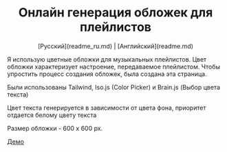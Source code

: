 <h1 align="center">
  Онлайн генерация обложек для плейлистов
</h1>

<p align="center">
  [Русский](readme_ru.md) | [Английский](readme.md)
</p>

Я использую цветные обложки для музыкальных плейлистов. Цвет обложки характеризует настроение, передаваемое плейлистом. Чтобы упростить процесс создания обложек, была создана эта страница.

Были использованы Tailwind, Iso.js (Color Picker) и Brain.js (Выбор цвета текста)

Цвет текста генерируется в зависимости от цвета фона, приоритет отдается белому цвету текста

Размер обложки - 600 x 600 px.

[Демо](https://smolyakov.dev/playlists-generator/)
